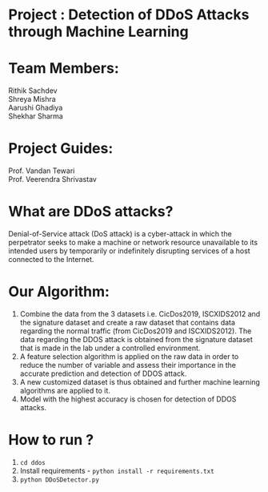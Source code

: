 # Project : Detection of DDoS Attacks through Machine Learning


# Team Members:
Rithik Sachdev
<br />Shreya Mishra
<br />Aarushi Ghadiya
<br />Shekhar Sharma

# Project Guides:
Prof. Vandan Tewari
<br />Prof. Veerendra Shrivastav


# What are DDoS attacks?

Denial-of-Service attack (DoS attack) is a cyber-attack in which the perpetrator seeks to make a machine or network resource unavailable to its intended users by temporarily or indefinitely disrupting services of a host connected to the Internet.


# Our Algorithm:


1. Combine the data from the 3 datasets i.e. CicDos2019,  ISCXIDS2012 and the signature dataset and create a raw dataset that contains data regarding the normal traffic (from CicDos2019 and ISCXIDS2012). The data regarding the DDOS attack is obtained from the signature dataset that is made in the lab under a controlled environment. 
2. A feature selection algorithm is applied on the raw data in order to reduce the number of variable and assess their importance in the accurate prediction and detection of DDOS attack.
3. A new customized dataset is thus obtained and further machine learning algorithms are applied to it.
4. Model with the highest accuracy is chosen for detection of DDOS attacks.


# How to run ?

1. ```cd ddos```
2. Install requirements - ```python install -r requirements.txt``` 
3. ```python DDoSDetector.py```

